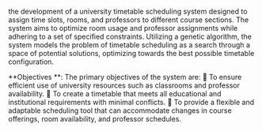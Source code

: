the development of a university timetable scheduling system designed to assign 
time slots, rooms, and professors to different course sections. The system aims to optimize room 
usage and professor assignments while adhering to a set of specified constraints. Utilizing a genetic 
algorithm, the system models the problem of timetable scheduling as a search through a space of 
potential solutions, optimizing towards the best possible timetable configuration. 

**Objectives **:
The primary objectives of the system are: 
 To ensure efficient use of university resources such as classrooms and professor availability. 
 To create a timetable that meets all educational and institutional requirements with minimal 
conflicts. 
 To provide a flexible and adaptable scheduling tool that can accommodate changes in course 
offerings, room availability, and professor schedules.
